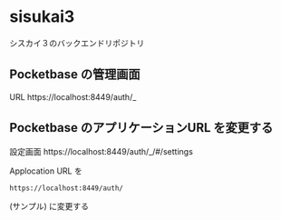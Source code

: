# sisukai3
シスカイ３のバックエンドリポジトリ

## Pocketbase の管理画面
URL https://localhost:8449/auth/_

## Pocketbase のアプリケーションURL を変更する
設定画面  https://localhost:8449/auth/_/#/settings

Applocation URL を 
```
https://localhost:8449/auth/
```
(サンプル) に変更する